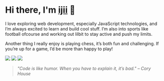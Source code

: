 <h1>Hi there, I'm <a href="https://github.com/devChampl00">ijii</a> 👋</h1>

I love exploring web development, especially JavaScript technologies, and I’m always excited to learn and build cool stuff. I’m also into sports like football ofcourse and working out lilbit to stay active and push my limits.

Another thing I really enjoy is playing chess, it’s both fun and challenging. If you’re up for a game, I’d be more than happy to play!

<p>
  <a href="mailto:umxmalfarizi@gmail.com"><img src="https://img.shields.io/badge/Email-D14836?style=for-the-badge&logo=gmail&logoColor=white"></a>
  <a href="https://www.facebook.com/umxmalfarizi"><img src="https://img.shields.io/badge/-Facebook-1877F2?style=for-the-badge&logo=facebook&logoColor=white"></a>
  <a href="https://instagram.com/umxmalfarizi"><img src="https://img.shields.io/badge/-Instagram-E4405F?style=for-the-badge&logo=instagram&logoColor=white"></a>
</p>


> *"Code is like humor. When you have to explain it, it’s bad." – Cory House*
